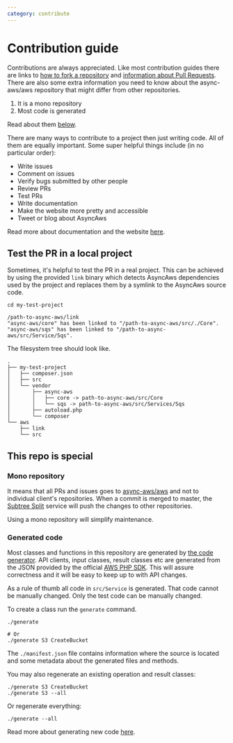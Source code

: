 ```yaml
---
category: contribute
---
```


# Contribution guide

Contributions are always appreciated. Like most contribution guides there are links
to [how to fork a repository](https://help.github.com/en/github/getting-started-with-github/fork-a-repo)
and [information about Pull Requests](https://help.github.com/en/github/collaborating-with-issues-and-pull-requests/about-pull-requests).
There are also some extra information you need to know about the async-aws/aws repository
that might differ from other repositories.

1. It is a mono repository
1. Most code is generated

Read about them [below](#this-repo-is-special).

There are many ways to contribute to a project then just writing code. All of them
are equally important. Some super helpful things include (in no particular order):

- Write issues
- Comment on issues
- Verify bugs submitted by other people
- Review PRs
- Test PRs
- Write documentation
- Make the website more pretty and accessible
- Tweet or blog about AsyncAws

Read more about documentation and the website [here](./website.md).

## Test the PR in a local project

Sometimes, it's helpful to test the PR in a real project. This can be achieved
by using the provided `link` binary which detects AsyncAws dependencies used by
the project and replaces them by a symlink to the AsyncAws source code.

```shell
cd my-test-project

/path-to-async-aws/link
"async-aws/core" has been linked to "/path-to-async-aws/src/./Core".
"async-aws/sqs" has been linked to "/path-to-async-aws/src/Service/Sqs".
```

The filesystem tree should look like.

```text
.
├── my-test-project
│   ├── composer.json
│   ├── src
│   └── vendor
│       ├── async-aws
│       │   ├── core -> path-to-async-aws/src/Core
│       │   └── sqs -> path-to-async-aws/src/Services/Sqs
│       ├── autoload.php
│       └── composer
└── aws
    ├── link
    └── src
```


## This repo is special

### Mono repository

It means that all PRs and issues goes to [async-aws/aws](https://github.com/async-aws/aws)
and not to individual client's repositories. When a commit is merged to master, the
[Subtree Split](https://www.subtreesplit.com/) service will push the changes to other
repositories.

Using a mono repository will simplify maintenance.

### Generated code

Most classes and functions in this repository are generated by [the code generator](https://github.com/async-aws/aws/tree/master/src/CodeGenerator).
API clients, input classes, result classes etc are generated from the JSON provided
by the official [AWS PHP SDK](https://github.com/aws/aws-sdk-php). This will assure
correctness and it will be easy to keep up to with API changes.

As a rule of thumb all code in `src/Service` is generated. That code cannot be manually
changed. Only the test code can be manually changed.

To create a class run the `generate` command.

```shell
./generate

# Or
./generate S3 CreateBucket
```

The `./manifest.json` file contains information where the source is located
and some metadata about the generated files and methods.

You may also regenerate an existing operation and result classes:

```shell
./generate S3 CreateBucket
./generate S3 --all
```

Or regenerate everything:

```shell
./generate --all
```

Read more about generating new code [here](./generate.md).
